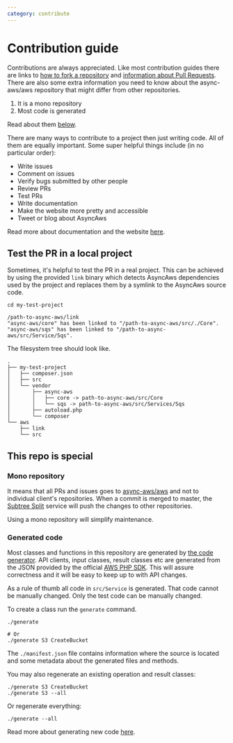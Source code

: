 ```yaml
---
category: contribute
---
```


# Contribution guide

Contributions are always appreciated. Like most contribution guides there are links
to [how to fork a repository](https://help.github.com/en/github/getting-started-with-github/fork-a-repo)
and [information about Pull Requests](https://help.github.com/en/github/collaborating-with-issues-and-pull-requests/about-pull-requests).
There are also some extra information you need to know about the async-aws/aws repository
that might differ from other repositories.

1. It is a mono repository
1. Most code is generated

Read about them [below](#this-repo-is-special).

There are many ways to contribute to a project then just writing code. All of them
are equally important. Some super helpful things include (in no particular order):

- Write issues
- Comment on issues
- Verify bugs submitted by other people
- Review PRs
- Test PRs
- Write documentation
- Make the website more pretty and accessible
- Tweet or blog about AsyncAws

Read more about documentation and the website [here](./website.md).

## Test the PR in a local project

Sometimes, it's helpful to test the PR in a real project. This can be achieved
by using the provided `link` binary which detects AsyncAws dependencies used by
the project and replaces them by a symlink to the AsyncAws source code.

```shell
cd my-test-project

/path-to-async-aws/link
"async-aws/core" has been linked to "/path-to-async-aws/src/./Core".
"async-aws/sqs" has been linked to "/path-to-async-aws/src/Service/Sqs".
```

The filesystem tree should look like.

```text
.
├── my-test-project
│   ├── composer.json
│   ├── src
│   └── vendor
│       ├── async-aws
│       │   ├── core -> path-to-async-aws/src/Core
│       │   └── sqs -> path-to-async-aws/src/Services/Sqs
│       ├── autoload.php
│       └── composer
└── aws
    ├── link
    └── src
```


## This repo is special

### Mono repository

It means that all PRs and issues goes to [async-aws/aws](https://github.com/async-aws/aws)
and not to individual client's repositories. When a commit is merged to master, the
[Subtree Split](https://www.subtreesplit.com/) service will push the changes to other
repositories.

Using a mono repository will simplify maintenance.

### Generated code

Most classes and functions in this repository are generated by [the code generator](https://github.com/async-aws/aws/tree/master/src/CodeGenerator).
API clients, input classes, result classes etc are generated from the JSON provided
by the official [AWS PHP SDK](https://github.com/aws/aws-sdk-php). This will assure
correctness and it will be easy to keep up to with API changes.

As a rule of thumb all code in `src/Service` is generated. That code cannot be manually
changed. Only the test code can be manually changed.

To create a class run the `generate` command.

```shell
./generate

# Or
./generate S3 CreateBucket
```

The `./manifest.json` file contains information where the source is located
and some metadata about the generated files and methods.

You may also regenerate an existing operation and result classes:

```shell
./generate S3 CreateBucket
./generate S3 --all
```

Or regenerate everything:

```shell
./generate --all
```

Read more about generating new code [here](./generate.md).
